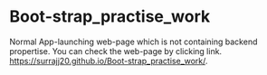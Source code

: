 # Boot-strap_practise_work
Normal App-launching web-page which is not containing backend propertise.
You can check the web-page by clicking link.
https://surrajj20.github.io/Boot-strap_practise_work/.
